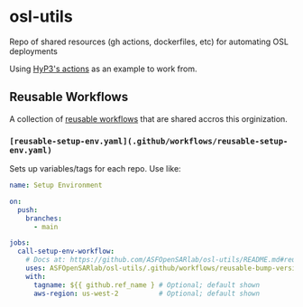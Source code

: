 # osl-utils
Repo of shared resources (gh actions, dockerfiles, etc) for automating OSL deployments

Using [HyP3's actions](https://github.com/ASFHyP3/actions) as an example to work from.

## Reusable Workflows

A collection of [reusable workflows](https://docs.github.com/en/actions/sharing-automations/reusing-workflows) that are shared accros this orginization.

### `[reusable-setup-env.yaml](.github/workflows/reusable-setup-env.yaml)`

Sets up variables/tags for each repo. Use like:

```yaml
name: Setup Environment

on:
  push:
    branches:
      - main

jobs:
  call-setup-env-workflow:
    # Docs at: https://github.com/ASFOpenSARlab/osl-utils/README.md#reusable-setup-envyaml
    uses: ASFOpenSARlab/osl-utils/.github/workflows/reusable-bump-version.yml@v0.15.0
    with:
      tagname: ${{ github.ref_name } # Optional; default shown
      aws-region: us-west-2          # Optional; default shown
```
